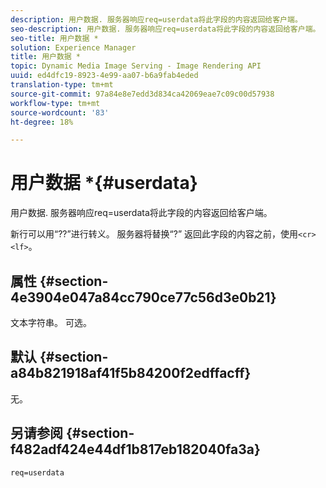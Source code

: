 ```yaml
---
description: 用户数据. 服务器响应req=userdata将此字段的内容返回给客户端。
seo-description: 用户数据. 服务器响应req=userdata将此字段的内容返回给客户端。
seo-title: 用户数据 *
solution: Experience Manager
title: 用户数据 *
topic: Dynamic Media Image Serving - Image Rendering API
uuid: ed4dfc19-8923-4e99-aa07-b6a9fab4eded
translation-type: tm+mt
source-git-commit: 97a84e8e7edd3d834ca42069eae7c09c00d57938
workflow-type: tm+mt
source-wordcount: '83'
ht-degree: 18%

---
```



# 用户数据 *{#userdata}

用户数据. 服务器响应req=userdata将此字段的内容返回给客户端。

新行可以用“??”进行转义。 服务器将替换“?” 返回此字段的内容之前，使用`<cr><lf>`。

## 属性 {#section-4e3904e047a84cc790ce77c56d3e0b21}

文本字符串。 可选。

## 默认 {#section-a84b821918af41f5b84200f2edffacff}

无。

## 另请参阅 {#section-f482adf424e44df1b817eb182040fa3a}

`req=userdata`
